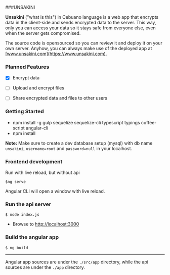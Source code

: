 ###UNSAKINI


**Unsakini** ("what is this") in Cebuano language is a web app that encrypts data in the client-side and sends encrypted data to the server. This way, only you can access your data so it stays safe from everyone else, even when the server gets compromised.

The source code is opensourced so you can review it and deploy it on your own server. Anyhow, you can always make use of the deployed app at [www.unsakini.com](https://www.unsakini.com).

### Planned Features
 - [x] Encrypt data
 - [ ] Upload and encrypt files
 - [ ] Share encrypted data and files to other users


 ### Getting Started

  - npm install -g gulp sequelize sequelize-cli typescript typings coffee-script angular-cli
  - npm install

 **Note:** Make sure to create a dev database setup (mysql) with db name `unsakini`, `username=root` and `password=null` in your localhost.

 ### Frontend development
 Run with live reload, but without api
 ```
 $ng serve
 ```
 Angular CLI will open a window with live reload.


 ### Run the api server
 ```
 $ node index.js
 ```
  - Browse to [http://localhost:3000](http://localhost:3000)

 ### Build the angular app
 ```
 $ ng build
 ```
 -----------------------
 Angular app sources are under the `./src/app` directory, while the api sources are under the `./app` directory.

